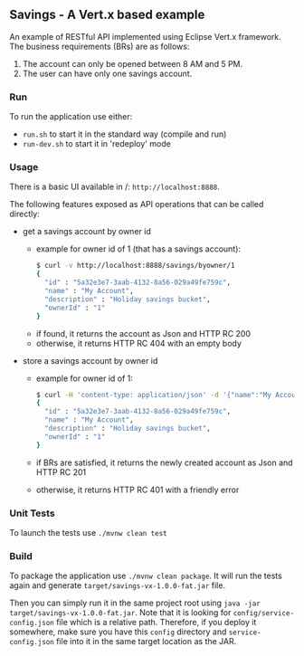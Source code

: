 ## Savings - A Vert.x based example

An example of RESTful API implemented using Eclipse Vert.x framework.<br/>
The business requirements (BRs) are as follows:
1. The account can only be opened between 8 AM and 5 PM.
2. The user can have only one savings account.


### Run

To run the application use either:
- `run.sh` to start it in the standard way (compile and run)
- `run-dev.sh` to start it in 'redeploy' mode


### Usage

There is a basic UI available in /: `http://localhost:8888`.

The following features exposed as API operations that can be called directly:

- get a savings account by owner id
    - example for owner id of 1 (that has a savings account):
      ```bash
      $ curl -v http://localhost:8888/savings/byowner/1
      {
        "id" : "5a32e3e7-3aab-4132-8a56-029a49fe759c",
        "name" : "My Account",
        "description" : "Holiday savings bucket",
        "ownerId" : "1"
      }
      ```
    - if found, it returns the account as Json and HTTP RC 200
    - otherwise, it returns HTTP RC 404 with an empty body
    
- store a savings account by owner id
    - example for owner id of 1:
      ```bash
      $ curl -H 'content-type: application/json' -d '{"name":"My Account","description":"Holiday savings bucket"}' http://localhost:8888/savings/byowner/1
      {
        "id" : "5a32e3e7-3aab-4132-8a56-029a49fe759c",
        "name" : "My Account",
        "description" : "Holiday savings bucket",
        "ownerId" : "1"
      }
      ```

    - if BRs are satisfied, it returns the newly created account as Json and HTTP RC 201
    - otherwise, it returns HTTP RC 401 with a friendly error


### Unit Tests

To launch the tests use `./mvnw clean test`


### Build

To package the application use `./mvnw clean package`. It will run the tests again and generate `target/savings-vx-1.0.0-fat.jar` file.

Then you can simply run it in the same project root using `java -jar target/savings-vx-1.0.0-fat.jar`. Note that it is looking for `config/service-config.json` file which is a relative path.
Therefore, if you deploy it somewhere, make sure you have this `config` directory and `service-config.json` file into it in the same target location as the JAR.

